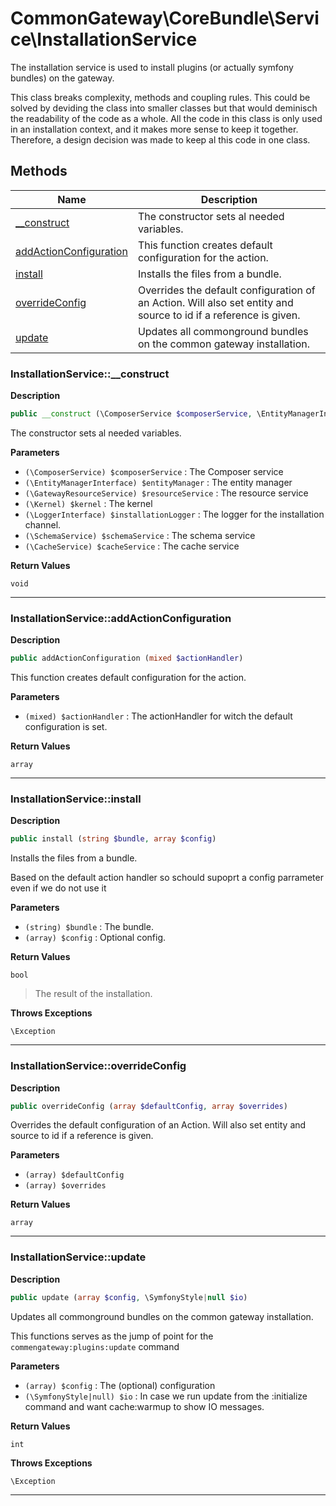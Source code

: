 # CommonGateway\CoreBundle\Service\InstallationService  

The installation service is used to install plugins (or actually symfony bundles) on the gateway.

This class breaks complexity, methods and coupling rules. This could be solved by deviding the class into smaller classes but that would deminisch the readability of the code as a whole. All the code in this class is only used in an installation context, and it makes more sense to keep it together. Therefore, a design decision was made to keep al this code in one class.  





## Methods

| Name | Description |
|------|-------------|
|[__construct](#installationservice__construct)|The constructor sets al needed variables.|
|[addActionConfiguration](#installationserviceaddactionconfiguration)|This function creates default configuration for the action.|
|[install](#installationserviceinstall)|Installs the files from a bundle.|
|[overrideConfig](#installationserviceoverrideconfig)|Overrides the default configuration of an Action. Will also set entity and source to id if a reference is given.|
|[update](#installationserviceupdate)|Updates all commonground bundles on the common gateway installation.|




### InstallationService::__construct  

**Description**

```php
public __construct (\ComposerService $composerService, \EntityManagerInterface $entityManager, \GatewayResourceService $resourceService, \Kernel $kernel, \LoggerInterface $installationLogger, \SchemaService $schemaService, \CacheService $cacheService)
```

The constructor sets al needed variables. 

 

**Parameters**

* `(\ComposerService) $composerService`
: The Composer service  
* `(\EntityManagerInterface) $entityManager`
: The entity manager  
* `(\GatewayResourceService) $resourceService`
: The resource service  
* `(\Kernel) $kernel`
: The kernel  
* `(\LoggerInterface) $installationLogger`
: The logger for the installation channel.  
* `(\SchemaService) $schemaService`
: The schema service  
* `(\CacheService) $cacheService`
: The cache service  

**Return Values**

`void`


<hr />


### InstallationService::addActionConfiguration  

**Description**

```php
public addActionConfiguration (mixed $actionHandler)
```

This function creates default configuration for the action. 

 

**Parameters**

* `(mixed) $actionHandler`
: The actionHandler for witch the default configuration is set.  

**Return Values**

`array`




<hr />


### InstallationService::install  

**Description**

```php
public install (string $bundle, array $config)
```

Installs the files from a bundle. 

Based on the default action handler so schould supoprt a config parrameter even if we do not use it 

**Parameters**

* `(string) $bundle`
: The bundle.  
* `(array) $config`
: Optional config.  

**Return Values**

`bool`

> The result of the installation.


**Throws Exceptions**


`\Exception`


<hr />


### InstallationService::overrideConfig  

**Description**

```php
public overrideConfig (array $defaultConfig, array $overrides)
```

Overrides the default configuration of an Action. Will also set entity and source to id if a reference is given. 

 

**Parameters**

* `(array) $defaultConfig`
* `(array) $overrides`

**Return Values**

`array`




<hr />


### InstallationService::update  

**Description**

```php
public update (array $config, \SymfonyStyle|null $io)
```

Updates all commonground bundles on the common gateway installation. 

This functions serves as the jump of point for the `commengateway:plugins:update` command 

**Parameters**

* `(array) $config`
: The (optional) configuration  
* `(\SymfonyStyle|null) $io`
: In case we run update from the :initialize command and want cache:warmup to show IO messages.  

**Return Values**

`int`




**Throws Exceptions**


`\Exception`


<hr />

